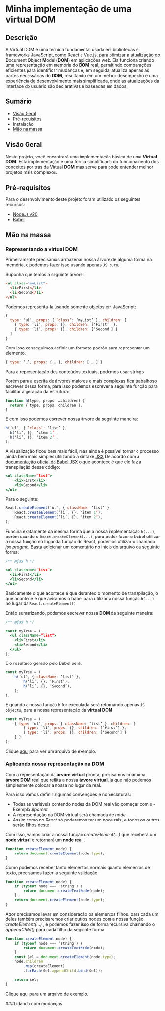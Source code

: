 
# Minha implementação de uma virtual DOM

## Descrição
A Virtual DOM é uma técnica fundamental usada em bibliotecas e frameworks JavaScript, como [React](https://react.dev/) e [Vue.js](https://vuejs.org/), para otimizar a atualização do **D**ocument **O**bject **M**odel (**DOM**) em aplicações web. Ela funciona criando uma representação em memória do **DOM** real, permitindo comparações eficientes para identificar mudanças e, em seguida, atualiza apenas as partes necessárias do **DOM**, resultando em um melhor desempenho e uma experiência de desenvolvimento mais simplificada, onde as atualizações da interface do usuário são declarativas e baseadas em dados.

## Sumário
- [Visão Geral](#vis%C3%A3o-geral)
- [Pré-requisitos](#pr%C3%A9-requisitos)
- [Instalação](#instala%C3%A7%C3%A3o)
- [Mão na massa](#mão-na-massa)

## Visão Geral
Neste projeto, você encontrará uma implementação básica de uma **Virtual DOM**. Esta implementação é uma forma simplificada do funcionamento dos conceitos por trás da Virtual **DOM** mas serve para pode entender melhor projetos mais complexos.

## Pré-requisitos
Para o desenvolvimento deste projeto foram utilizado os seguintes recursos:
- [NodeJs v20](https://nodejs.org/en)
- [Babel](https://babeljs.io/)

## Mão na massa
  ### Representando a virtual DOM
  Primeiramente precisamos armazenar nossa árvore de alguma forma na memória, e podemos fazer isso usando apenas `JS puro`.

  Suponha que temos a seguinte árvore:
  ```html
  <ul class=”myList”>
    <li>First</li>
    <li>Second</li>
</ul>
```
Podemos representa-la usando somente objetos em JavaScript:
```js
{
  type: ‘ul’, props: { ‘class’: ‘myList’ }, children: [
    { type: ‘li’, props: {}, children: [‘First’] },
    { type: ‘li’, props: {}, children: [‘Second’] }
  ]
}
```
Com isso conseguimos definir um formato padrão para representar um elemento.
```js 
{ type: ‘…’, props: { … }, children: [ … ] }
```
Para a representação dos conteúdos textuais, podemos usar strings

Porém para a escrita de árvores maiores e mais complexas fica trabalhoso escrever dessa forma, para isso podemos escrever a seguinte função para facilitar a geração da estrutura:
```js
function h(type, props, …children) {
  return { type, props, children };
}
```
E com isso podemos escrever nossa árvore da seguinte maneira:
```js
h(‘ul’, { ‘class’: ‘list’ },
  h(‘li’, {}, ‘item 1’),
  h(‘li’, {}, ‘item 2’),
);
```
A visualização ficou bem mais fácil, mas ainda é possível tornar o processo ainda bem mais simples utilizando a sintaxe [JSX](https://pt-br.legacy.reactjs.org/docs/introducing-jsx.html)
De acordo com a [documentação oficial do Babel JSX](https://babeljs.io/docs/babel-plugin-transform-react-jsx/) o que acontece é que ele faz a transpilação desse código:

```jsx
<ul className=”list”>  
	<li>First</li>  
	<li>Second</li>  
</ul>
```
Para o seguinte:
```js
React.createElement(‘ul’, { className: ‘list’ },  
	React.createElement(‘li’, {}, ‘item 1’),  
	React.createElement(‘li’, {}, ‘item 2’),  
);
```
Funcina exatamente da mesma forma que a nossa implementação `h(...)`, porém usando o `React.createElement(...)`, para poder fazer o babel utilizar a nossa função no lugar da função do React, podemos utilizar o chamado *jsx pragma*. Basta adicionar um comentário no inicio do arquivo da seguinte forma:
```jsx
/** @jsx h */

<ul className=”list”>  
  <li>First</li>  
  <li>Second</li>  
</ul>
```
Basicamente o que acontece é que duranteo o momento de transpilação, o que acontece é que avisamos o babel para utilizar a nossa função `h(...)` no lugar da `React.createElement()`

Então sumarizando, podemos escrever nossa **DOM** da seguinte maneira:
```jsx
/** @jsx h */

const myTree = (  
  <ul className=”list”>  
    <li>First</li>  
    <li>Second</li>  
  </ul>  
);
```
E o resultado gerado pelo Babel será:
```js
const myTree = (  
	h(‘ul’, { className: ‘list’ },  
		h(‘li’, {}, ‘First’),  
		h(‘li’, {}, ‘Second’),  
	);  
);
```
E quando a nossa função `h` for executada será retornando apenas `JS objects`, para a nossa representação da **virtual DOM**
```js
const myTree = (  
	{ type: ‘ul’, props: { className: ‘list’ }, children: [  
		{ type: ‘li’, props: {}, children: [‘First’] },  
		{ type: ‘li’, props: {}, children: [‘Second’] }  
	] }  
);
```
Clique [aqui](https://github.com/Gabriel-Volpini/myVirtualDOM/blob/main/examples/1/index.js) para ver um arquivo de exemplo.

### Aplicando nossa representação na DOM

Com a representação da **árvore virtual** pronta, precisamos criar uma **árvore DOM** real que reflita a nossa **árvore virtual**, ja que não podemos simplesmente colocar a nossa no lugar da real.

Para isso vamos definir algumas convenções e nomeclaturas:
 - Todas as variáveis ​​contendo nodes da DOM real vão começar com `$` - Exemplo *$parent* 
 - A representação da DOM virtual será chamada de *node*
 - Assim como no *React* só poderemos ter um node raiz, e todos os outros serão filhos deste

Com isso, vamos criar a nossa função *createElement(...)* que receberá um **node virtual** e retornará um **node real** .

```js
function createElement(node) {  
	return document.createElement(node.type);  
}
```
Como podemos receber tanto elementos normais quanto elementos de texto, precisamos fazer :a seguinte validação:
```js
function createElement(node) {  
	if (typeof node === ‘string’) {  
		return document.createTextNode(node);  
	}  
	return document.createElement(node.type);  
}
```
Agor precisamos levar em consideração os elementos filhos, para cada um deles também precisaremos criar outros nodes com a nossa função *createElement(...)* , e podemos fazer isso de forma recursiva chamando o *appendChild()* para cada filho da seguinte forma:

```js
function createElement(node) {  
	if (typeof node === ‘string’) {  
		return document.createTextNode(node);  
	}  
	const $el = document.createElement(node.type);  
	node.children  
		.map(createElement)  
		.forEach($el.appendChild.bind($el));  
		
	return $el;  
}
```
Clique [aqui](https://github.com/Gabriel-Volpini/myVirtualDOM/blob/main/examples/2/index.js) para um arquivo de exemplo.

###Lidando com mudanças

